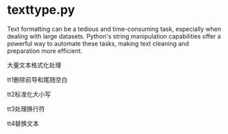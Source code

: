 # texttype.py
Text formatting can be a tedious and time-consuming task, especially when dealing with large datasets. Python's string manipulation capabilities offer a powerful way to automate these tasks, making text cleaning and preparation more efficient.

大量文本格式化处理

tt1删除前导和尾随空白

tt2标准化大小写

tt3处理换行符

tt4替换文本
